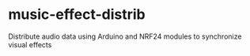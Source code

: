 # music-effect-distrib
Distribute audio data using Arduino and NRF24 modules to synchronize visual effects
